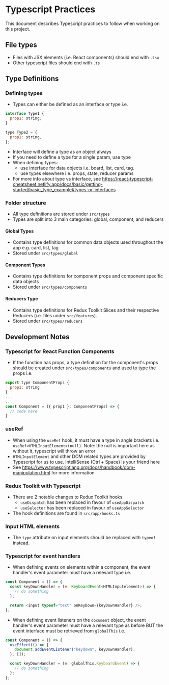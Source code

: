 # Typescript Practices

This document describes Typescript practices to follow when working on this project.

## File types

- Files with JSX elements (i.e. React components) should end with `.tsx`
- Other typescript files should end with `.ts`

## Type Definitions

### Defining types

- Types can either be defined as an interface or type i.e.

```javascript
interface Type1 {
  prop1: string;
}

type Type2 = {
  prop1: string,
};
```

- Interface will define a type as an object always
- If you need to define a type for a single param, use type
- When defining types:
  - use interface for data objects i.e. board, list, card, tag.
  - use types elsewhere i.e. props, state, reducer params
- For more info about type vs interface, see https://react-typescript-cheatsheet.netlify.app/docs/basic/getting-started/basic_type_example#types-or-interfaces

### Folder structure

- All type definitions are stored under `src/types`
- Types are split into 3 main categories: global, component, and reducers

#### Global Types

- Contains type definitions for common data objects used throughout the app e.g. card, list, tag
- Stored under `src/types/global`

#### Component Types

- Contains type definitions for component props and component specific data objects
- Stored under `src/types/components`

#### Reducers Type

- Contains type definitions for Redux Toolkit Slices and their respective Reducers (i.e. files under `src/features`).
- Stored under `src/types/reducers`

## Development Notes

### Typescript for React Function Components

- If the function has props, a type definition for the component's props should be created under `src/types/components` and used to type the props i.e.

```javascript
export type ComponentProps {
  prop1: string
}
...
...
const Component = ({ prop1 }: ComponentProps) => {
  // code here
}
```

### useRef

- When using the `useRef` hook, it must have a type in angle brackets i.e. `useRef<HTMLInputElement>(null)`. Note: the null is important here as without it, typescript will throw an error
- `HTMLInputElement` and other DOM related types are provided by Typescript for us to use. IntelliSense (Ctrl + Space) is your friend here
- See https://www.typescriptlang.org/docs/handbook/dom-manipulation.html for more information

### Redux Toolkit with Typescript

- There are 2 notable changes to Redux Toolkit hooks
  - `useDispatch` has been replaced in favour of `useAppDispatch`
  - `useSelector` has been replaced in favour of `useAppSelector`
- The hook definitions are found in `src/app/hooks.ts`

### Input HTML elements

- The `type` attribute on input elements should be replaced with `typeof` instead.

### Typescript for event handlers

- When defining events on elements within a component, the event handler's event parameter must have a relevant type i.e.

```javascript
const Component = () => {
  const keyDownHandler = (e: KeyboardEvent<HTMLInputelement>) => {
    // do something
  };

  return <input typeof="text" onKeyDown={keyDownHandler} />;
};
```

- When defining event listeners on the `document` object, the event handler's event parameter must have a relevant type as before BUT the event interface must be retrieved from `globalThis` i.e.

```javascript
const Component = () => {
  useEffect(() => {
    document.addEventListener("keydown", keyDownHandler);
  }, []);

  const keyDownHandler = (e: globalThis.KeyboardEvent) => {
    // do something
  };
};
```
